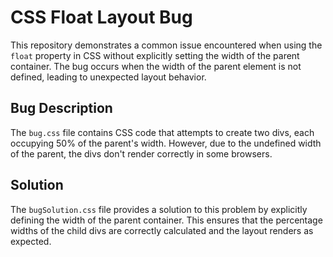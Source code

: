 # CSS Float Layout Bug

This repository demonstrates a common issue encountered when using the `float` property in CSS without explicitly setting the width of the parent container. The bug occurs when the width of the parent element is not defined, leading to unexpected layout behavior.

## Bug Description

The `bug.css` file contains CSS code that attempts to create two divs, each occupying 50% of the parent's width. However, due to the undefined width of the parent, the divs don't render correctly in some browsers.

## Solution

The `bugSolution.css` file provides a solution to this problem by explicitly defining the width of the parent container.  This ensures that the percentage widths of the child divs are correctly calculated and the layout renders as expected.